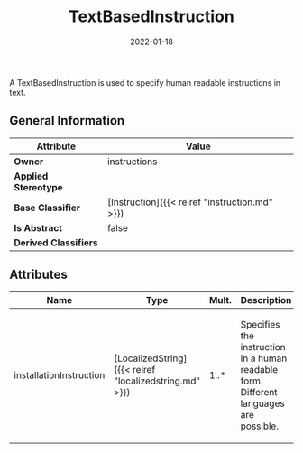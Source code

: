 ﻿---
title: TextBasedInstruction
toc: false
type: specs
date: "2022-01-18"
draft: false
specification: VEC
version: 1.2.2
documentType: "Recommendation"
elementType: Class
classes:
  - TextBasedInstruction
menu_name: vec-1.2.2
---
<p>A TextBasedInstruction is used to specify human readable instructions in text.  </p>

## General Information

| Attribute               | Value |
|-------------------------|-------|
| **Owner**               | instructions |
| **Applied Stereotype**  |   |
| **Base Classifier**     | [Instruction]({{< relref "instruction.md" >}})<br/>  |
| **Is Abstract**         | false |
| **Derived Classifiers** |   |

## Attributes
|  Name  |  Type  |  Mult.  |  Description  |  Owning Classifier  |
|--------|--------|---------|---------------|--------------|
|installationInstruction | [LocalizedString]({{< relref "localizedstring.md" >}}) | 1..* | <p>Specifies the instruction in a human readable form. Different languages are possible.  </p> | [TextBasedInstruction]({{< relref "textbasedinstruction.md" >}}) |


